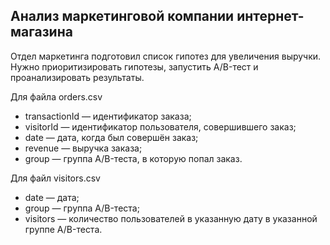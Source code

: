 ## Анализ маркетинговой компании интернет-магазина

Отдел маркетинга подготовил список гипотез для увеличения выручки. Нужно приоритизировать гипотезы, запустить A/B-тест и проанализировать результаты.

Для файла orders.csv
- transactionId — идентификатор заказа;
- visitorId — идентификатор пользователя, совершившего заказ;
- date — дата, когда был совершён заказ;
- revenue — выручка заказа;
- group — группа A/B-теста, в которую попал заказ.

Для файл visitors.csv
- date — дата;
- group — группа A/B-теста;
- visitors — количество пользователей в указанную дату в указанной группе A/B-теста.